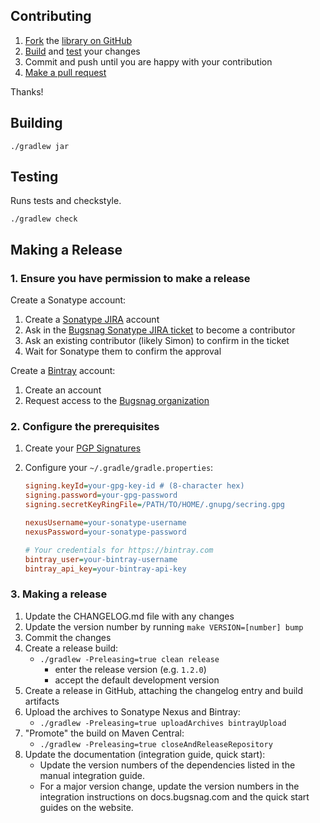 ## Contributing

1. [Fork](https://help.github.com/articles/fork-a-repo) the
   [library on GitHub](https://github.com/bugsnag/bugsnag-java)
2. [Build](#building) and [test](#testing) your changes
3. Commit and push until you are happy with your contribution
4. [Make a pull request](https://help.github.com/articles/using-pull-requests)

Thanks!

## Building

```
./gradlew jar
```

## Testing

Runs tests and checkstyle.

```
./gradlew check
```

## Making a Release

### 1. Ensure you have permission to make a release

Create a Sonatype account:

1. Create a [Sonatype JIRA](https://issues.sonatype.org) account
1. Ask in the [Bugsnag Sonatype JIRA ticket](https://issues.sonatype.org/browse/OSSRH-5533) to become a contributor
1. Ask an existing contributor (likely Simon) to confirm in the ticket
1. Wait for Sonatype them to confirm the approval

Create a [Bintray](https://bintray.com) account:

1. Create an account
1. Request access to the [Bugsnag organization](https://bintray.com/bugsnag)

### 2. Configure the prerequisites

1. Create your [PGP Signatures](http://central.sonatype.org/pages/working-with-pgp-signatures.html)
2. Configure your `~/.gradle/gradle.properties`:

   ```ini
   signing.keyId=your-gpg-key-id # (8-character hex)
   signing.password=your-gpg-password
   signing.secretKeyRingFile=/PATH/TO/HOME/.gnupg/secring.gpg

   nexusUsername=your-sonatype-username
   nexusPassword=your-sonatype-password

   # Your credentials for https://bintray.com
   bintray_user=your-bintray-username
   bintray_api_key=your-bintray-api-key
   ```

### 3. Making a release

1. Update the CHANGELOG.md file with any changes
1. Update the version number by running `make VERSION=[number] bump`
1. Commit the changes
1. Create a release build:
   * `./gradlew -Preleasing=true clean release`
     - enter the release version (e.g. `1.2.0`)
     - accept the default development version
1. Create a release in GitHub, attaching the changelog entry and build artifacts
1. Upload the archives to Sonatype Nexus and Bintray:
   * `./gradlew -Preleasing=true uploadArchives bintrayUpload`
1. "Promote" the build on Maven Central:
   * `./gradlew -Preleasing=true closeAndReleaseRepository`
1. Update the documentation (integration guide, quick start):
   * Update the version numbers of the dependencies listed in the manual
     integration guide.
   * For a major version change, update the version numbers in the integration
     instructions on docs.bugsnag.com and the quick start guides on the website.
